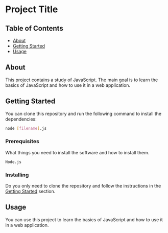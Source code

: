 # Project Title

## Table of Contents

- [About](#about)
- [Getting Started](#getting_started)
- [Usage](#usage)

## About <a name = "about"></a>

This project contains a study of JavaScript. The main goal is to learn the basics of JavaScript and how to use it in a web application.

## Getting Started <a name = "getting_started"></a>

You can clone this repository and run the following command to install the dependencies:

```bash
node [filename].js
```

### Prerequisites

What things you need to install the software and how to install them.

```
Node.js
```

### Installing

Do you only need to clone the repository and follow the instructions in the [Getting Started](#getting_started) section.

## Usage <a name = "usage"></a>

You can use this project to learn the basics of JavaScript and how to use it in a web application.
